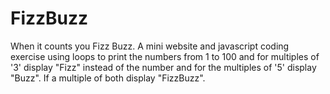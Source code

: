 # FizzBuzz
When it counts you Fizz Buzz. A mini website and javascript coding exercise using loops to print the numbers from 1 to 100 and for multiples of '3' display "Fizz" instead of the number and for the multiples of '5' display "Buzz". If a multiple of both display "FizzBuzz".
